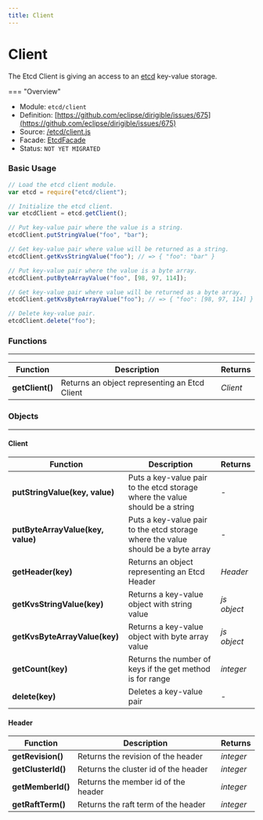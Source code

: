 ```yaml
---
title: Client
---
```


Client
===

The Etcd Client is giving an access to an [etcd](https://etcd.io/) key-value storage.

=== "Overview"
- Module: `etcd/client`
- Definition: [https://github.com/eclipse/dirigible/issues/675](https://github.com/eclipse/dirigible/issues/675)
- Source: [/etcd/client.js](https://github.com/dirigiblelabs/ext-etcd/blob/master/etcd/client.js)
- Facade: [EtcdFacade](https://github.com/eclipse/dirigible/blob/master/ext/ext-api/api-etcd/src/main/java/org/eclipse/dirigible/api/etcd/EtcdFacade.java)
- Status: `NOT YET MIGRATED`


### Basic Usage

```javascript
// Load the etcd client module.
var etcd = require("etcd/client");

// Initialize the etcd client.
var etcdClient = etcd.getClient();

// Put key-value pair where the value is a string.
etcdClient.putStringValue("foo", "bar");

// Get key-value pair where value will be returned as a string.
etcdClient.getKvsStringValue("foo"); // => { "foo": "bar" }

// Put key-value pair where the value is a byte array.
etcdClient.putByteArrayValue("foo", [98, 97, 114]);

// Get key-value pair where value will be returned as a byte array.
etcdClient.getKvsByteArrayValue("foo"); // => { "foo": [98, 97, 114] }

// Delete key-value pair.
etcdClient.delete("foo");
```


### Functions

---

Function     | Description | Returns
------------ | ----------- | --------
**getClient()**   | Returns an object representing an Etcd Client | *Client*

### Objects

---

#### Client

Function     | Description | Returns
------------ | ----------- | --------
**putStringValue(key, value)**   | Puts a key-value pair to the etcd storage where the value should be a string | *-*
**putByteArrayValue(key, value)**   | Puts a key-value pair to the etcd storage where the value should be a byte array | *-*
**getHeader(key)**   | Returns an object representing an Etcd Header | *Header*
**getKvsStringValue(key)**   | Returns a key-value object with string value | *js object*
**getKvsByteArrayValue(key)**   | Returns a key-value object with byte array value | *js object*
**getCount(key)**   | Returns the number of keys if the get method is for range | *integer*
**delete(key)**   | Deletes a key-value pair | *-*

#### Header

Function     | Description | Returns
------------ | ----------- | --------
**getRevision()**   | Returns the revision of the header | *integer*
**getClusterId()**   | Returns the cluster id of the header | *integer*
**getMemberId()**   | Returns the member id of the header | *integer*
**getRaftTerm()**   | Returns the raft term of the header | *integer*
 
